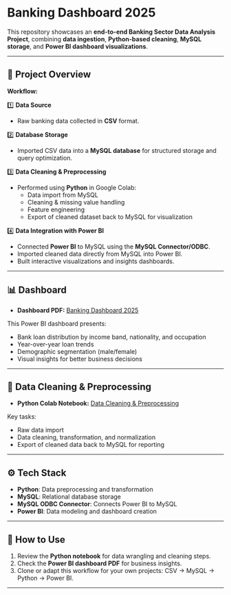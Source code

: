 # Banking Dashboard 2025

This repository showcases an **end-to-end Banking Sector Data Analysis Project**, combining **data ingestion**, **Python-based cleaning**, **MySQL storage**, and **Power BI dashboard visualizations**.

---

## 📂 Project Overview

**Workflow:**

1️⃣ **Data Source**  
- Raw banking data collected in **CSV** format.

2️⃣ **Database Storage**  
- Imported CSV data into a **MySQL database** for structured storage and query optimization.

3️⃣ **Data Cleaning & Preprocessing**  
- Performed using **Python** in Google Colab:  
  - Data import from MySQL
  - Cleaning & missing value handling
  - Feature engineering
  - Export of cleaned dataset back to MySQL for visualization

4️⃣ **Data Integration with Power BI**  
- Connected **Power BI** to MySQL using the **MySQL Connector/ODBC**.
- Imported cleaned data directly from MySQL into Power BI.
- Built interactive visualizations and insights dashboards.

---

## 📊 Dashboard

- **Dashboard PDF:** [Banking Dashboard 2025](./Banking%20Dashboard%202025.pdf)

This Power BI dashboard presents:
- Bank loan distribution by income band, nationality, and occupation
- Year-over-year loan trends
- Demographic segmentation (male/female)
- Visual insights for better business decisions

---

## 🐍 Data Cleaning & Preprocessing

- **Python Colab Notebook:** [Data Cleaning & Preprocessing](https://colab.research.google.com/drive/1vt4kG5MgXnDgeYM3MzFJdxbpnT5R3Ark?usp=sharing)

Key tasks:
- Raw data import
- Data cleaning, transformation, and normalization
- Export of cleaned data back to MySQL for reporting

---

## ⚙️ Tech Stack

- **Python**: Data preprocessing and transformation
- **MySQL**: Relational database storage
- **MySQL ODBC Connector**: Connects Power BI to MySQL
- **Power BI**: Data modeling and dashboard creation

---

## 🔗 How to Use

1. Review the **Python notebook** for data wrangling and cleaning steps.
2. Check the **Power BI dashboard PDF** for business insights.
3. Clone or adapt this workflow for your own projects: CSV → MySQL → Python → Power BI.

---
